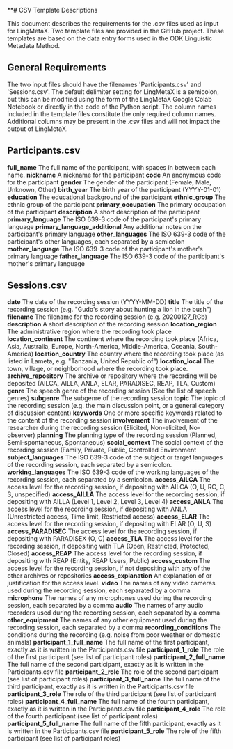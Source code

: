 **# CSV Template Descriptions

This document describes the requirements for the .csv files used as input for LingMetaX. Two template files are provided in the GitHub project. These templates are based on the data entry forms used in the ODK Linguistic Metadata Method.

## General Requirements
The two input files should have the filenames 'Participants.csv' and 'Sessions.csv'. The default delimiter setting for LingMetaX is a semicolon, but this can be modified using the form of the LingMetaX Google Colab Notebook or directly in the code of the Python script. The column names included in the template files constitute the only required column names. Additional columns may be present in the .csv files and will not impact the output of LingMetaX.

## Participants.csv
**full_name** The full name of the participant, with spaces in between each name.
**nickname** A nickname for the participant 
**code** An anonymous code for the participant 
**gender** The gender of the participant (Female, Male, Unknown, Other)
**birth_year** The birth year of the participant (YYYY-01-01)
**education** The educational background of the participant
**ethnic_group** The ethnic group of the participant
**primary_occupation** The primary occupation of the participant
**description** A short description of the participant
**primary_language** The ISO 639-3 code of the participant's primary language
**primary_language_additional** Any additional notes on the participant's primary language
**other_languages** The ISO 639-3 code of the participant's other languages, each separated by a semicolon
**mother_language** The ISO 639-3 code of the participant's mother's primary language
**father_language** The ISO 639-3 code of the participant's mother's primary language

## Sessions.csv
**date** The date of the recording session (YYYY-MM-DD)
**title** The title of the recording session (e.g. "Gudo's story about hunting a lion in the bush")
**filename** The filename for the recording session (e.g. 20200127_RGb)
**description** A short description of the recording session
**location_region** The administrative region where the recording took place
**location_continent** The continent where the recording took place (Africa, Asia, Australia, Europe, North-America, Middle-America, Oceania, South-America)
**location_country** The country where the recording took place (as listed in Lameta, e.g. "Tanzania, United Republic of")
**location_local** The town, village, or neighborhood where the recording took place.
**archive_repository** The archive or repository where the recording will be deposited (AILCA, AILLA, ANLA, ELAR, PARADISEC, REAP, TLA, Custom)
**genre** The speech genre of the recording session (See the list of speech genres)
**subgenre** The subgenre of the recording session
**topic** The topic of the recording session (e.g. the main discussion point, or a general category of discussion content)
**keywords** One or more specific keywords related to the content of the recording session
**involvement** The involvement of the researcher during the recording session (Elicited, Non-elicited, No-observer)
**planning** The planning type of the recording session (Planned, Semi-spontaneous, Spontaneous)
**social_context** The social context of the recording session (Family, Private, Public, Controlled Environment
**subject_languages** The ISO 639-3 code of the subject or target languages of the recording session, each separated by a semicolon.
**working_languages** The ISO 639-3 code of the working languages of the recording session, each separated by a semicolon.
**access_AILCA** The access level for the recording session, if depositing with AILCA (O, U, RC, C, S, unspecified)
**access_AILLA** The access level for the recording session, if depositing with AILLA (Level 1, Level 2, Level 3, Level 4)
**access_ANLA** The access level for the recording session, if depositing with ANLA (Unrestricted access, Time limit, Restricted access)
**access_ELAR** The access level for the recording session, if depositing with ELAR (O, U, S)
**access_PARADISEC** The access level for the recording session, if depositing with PARADISEX (O, C)
**access_TLA** The access level for the recording session, if depositing with TLA (Open, Restricted, Protected, Closed)
**access_REAP** The access level for the recording session, if depositing with REAP (Entity, REAP Users, Public)
**access_custom** The access level for the recording session, if not depositing with any of the other archives or repositories
**access_explanation** An explanation of or justification for the access level.
**video** The names of any video cameras used during the recording session, each separated by a comma
**microphone** The names of any microphones used during the recording session, each separated by a comma
**audio** The names of any audio recorders used during the recording session, each separated by a comma
**other_equipment** The names of any other equipment used during the recording session, each separated by a comma
**recording_conditions** The conditions during the recording (e.g. noise from poor weather or domestic animals)
**participant_1_full_name** The full name of the first participant, exactly as it is written in the Participants.csv file
**participant_1_role** The role of the first participant (see list of participant roles)
**participant_2_full_name** The full name of the second participant, exactly as it is written in the Participants.csv file
**participant_2_role** The role of the second participant (see list of participant roles)
**participant_3_full_name** The full name of the third participant, exactly as it is written in the Participants.csv file
**participant_3_role** The role of the third participant (see list of participant roles)
**participant_4_full_name** The full name of the fourth participant, exactly as it is written in the Participants.csv file
**participant_4_role** The role of the fourth participant (see list of participant roles)
**participant_5_full_name** The full name of the fifth participant, exactly as it is written in the Participants.csv file
**participant_5_role** The role of the fifth participant (see list of participant roles)
